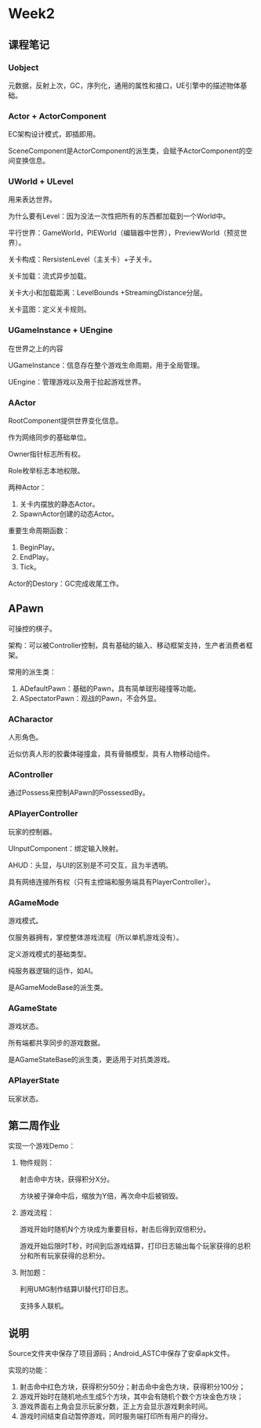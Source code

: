 # Week2

## 课程笔记

### Uobject

元数据，反射上次，GC，序列化，通用的属性和接口，UE引擎中的描述物体基础。

### Actor + ActorComponent

EC架构设计模式，即插即用。

SceneComponent是ActorComponent的派生类，会赋予ActorComponent的空间变换信息。

### UWorld + ULevel

用来表达世界。

为什么要有Level：因为没法一次性把所有的东西都加载到一个World中。

平行世界：GameWorld，PIEWorld（编辑器中世界），PreviewWorld（预览世界）。

关卡构成：RersistenLevel（主关卡）+子关卡。

关卡加载：流式异步加载。

关卡大小和加载距离：LevelBounds +StreamingDistance分层。

关卡蓝图：定义关卡规则。

### UGameInstance + UEngine

在世界之上的内容

UGameInstance：信息存在整个游戏生命周期，用于全局管理。

UEngine：管理游戏以及用于拉起游戏世界。

### AActor

RootComponent提供世界变化信息。

作为网络同步的基础单位。

Owner指针标志所有权。

Role枚举标志本地权限。

两种Actor：

1. 关卡内摆放的静态Actor。
2. SpawnActor创建的动态Actor。

重要生命周期函数：

1. BeginPlay。
2. EndPlay。
3. Tick。

Actor的Destory：GC完成收尾工作。

## APawn

可操控的棋子。

架构：可以被Controller控制，具有基础的输入、移动框架支持，生产者消费者框架。

常用的派生类：

1. ADefaultPawn：基础的Pawn，具有简单球形碰撞等功能。
2. ASpectatorPawn：观战的Pawn，不会外显。

### ACharactor

人形角色。

近似仿真人形的胶囊体碰撞盒，具有骨骼模型，具有人物移动组件。

### AController

通过Possess来控制APawn的PossessedBy。

### APlayerController

玩家的控制器。

UInputComponent：绑定输入映射。

AHUD：头显，与UI的区别是不可交互，且为半透明。

具有网络连接所有权（只有主控端和服务端具有PlayerController）。

### AGameMode

游戏模式。

仅服务器拥有，掌控整体游戏流程（所以单机游戏没有）。

定义游戏模式的基础类型。

纯服务器逻辑的运作，如AI。

是AGameModeBase的派生类。

### AGameState

游戏状态。

所有端都共享同步的游戏数据。

是AGameStateBase的派生类，更适用于对抗类游戏。

### APlayerState

玩家状态。

## 第二周作业

实现一个游戏Demo：

1. 物件规则：

   射击命中方块，获得积分X分。

   方块被子弹命中后，缩放为Y倍，再次命中后被销毁。

2. 游戏流程：

   游戏开始时随机N个方块成为重要目标，射击后得到双倍积分。

   游戏开始后限时T秒，时间到后游戏结算，打印日志输出每个玩家获得的总积分和所有玩家获得的总积分。

3. 附加题：

   利用UMG制作结算UI替代打印日志。

   支持多人联机。

## 说明

Source文件夹中保存了项目源码；Android_ASTC中保存了安卓apk文件。

实现的功能：

1. 射击命中红色方块，获得积分50分；射击命中金色方块，获得积分100分；
2. 游戏开始时在随机地点生成5个方块，其中会有随机个数个方块金色方块；
3. 游戏界面右上角会显示玩家分数，正上方会显示游戏剩余时间。
4. 游戏时间结束自动暂停游戏，同时服务端打印所有用户的得分。